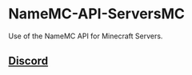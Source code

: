 # NameMC-API-ServersMC
Use of the NameMC API for Minecraft Servers.

## [Discord](https://discord.gg/3EebYUyeUX)
